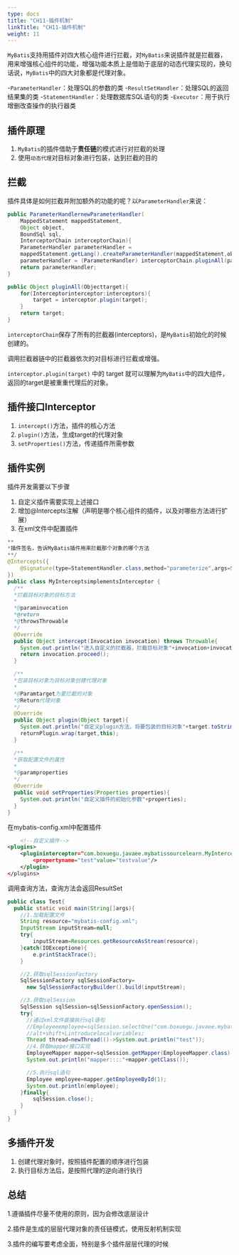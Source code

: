 ```yaml
---
type: docs
title: "CH11-插件机制"
linkTitle: "CH11-插件机制"
weight: 11
---
```


`MyBatis`支持用插件对四大核心组件进行拦截，对`MyBatis`来说插件就是拦截器，用来增强核心组件的功能，增强功能本质上是借助于底层的动态代理实现的，换句话说，`MyBatis`中的四大对象都是代理对象。

-`ParameterHandler`：处理SQL的参数的类
-`ResultSetHandler`：处理SQL的返回结果集的类
-`StatementHandler`：处理数据库SQL语句的类
-`Executor`：用于执行增删改查操作的执行器类

## 插件原理

1. `MyBatis`的插件借助于**责任链**的模式进行对拦截的处理
2. 使用`动态代理`对目标对象进行包装，达到拦截的目的

## 拦截

插件具体是如何拦截并附加额外的功能的呢？以`ParameterHandler`来说：

```java
public ParameterHandlernewParameterHandler(
  	MappedStatement mappedStatement,
  	Object object,
  	BoundSql sql,
  	InterceptorChain interceptorChain){
	ParameterHandler parameterHandler = 
    mappedStatement.getLang().createParameterHandler(mappedStatement,object,sql);
	parameterHandler = (ParameterHandler) interceptorChain.pluginAll(parameterHandler);
	return parameterHandler;
}

public Object pluginAll(Objecttarget){
	for(Interceptorinterceptor:interceptors){
		target = interceptor.plugin(target);
	}
	return target;
}
```

`interceptorChain`保存了所有的拦截器(interceptors)，是`MyBatis`初始化的时候创建的。

调用拦截器链中的拦截器依次的对目标进行拦截或增强。

`interceptor.plugin(target)` 中的 target 就可以理解为`MyBatis`中的四大组件，返回的target是被重重代理后的对象。

## 插件接口Interceptor

1. `intercept()`方法，插件的核心方法
2. `plugin()`方法，生成target的代理对象
3. `setProperties()`方法，传递插件所需参数

## 插件实例

插件开发需要以下步骤

1. 自定义插件需要实现上述接口
2. 增加@Intercepts注解（声明是哪个核心组件的插件，以及对哪些方法进行扩展）
3. 在xml文件中配置插件

```java
**
*插件签名，告诉MyBatis插件用来拦截那个对象的哪个方法
**/
@Intercepts({
	@Signature(type=StatementHandler.class,method="parameterize",args=Statement.class)
})
public class MyInterceptsimplementsInterceptor {
  /**
  *拦截目标对象的目标方法
  *
  *@paraminvocation
  *@return
  *@throwsThrowable
  */
  @Override
  public Object intercept(Invocation invocation) throws Throwable{
  	System.out.println("进入自定义的拦截器，拦截目标对象"+invocation+invocation.getMethod()+invocation.getTarget());
  	return invocation.proceed();
  }

  /**
  *包装目标对象为目标对象创建代理对象
  *
  *@Paramtarget为要拦截的对象
  *@Return代理对象
  */
  @Override
  public Object plugin(Object target){
  	System.out.println("自定义plugin方法，将要包装的目标对象"+target.toString()+target.getClass());
  	returnPlugin.wrap(target,this);
  }

  /**
  *获取配置文件的属性
  *
  *@paramproperties
  */
  @Override
  public void setProperties(Properties properties){
  	System.out.println("自定义插件的初始化参数"+properties);
  }
}
```

在mybatis-config.xml中配置插件

```xml
    <!--自定义插件-->
<plugins>
	<plugininterceptor="com.boxuegu.javaee.mybatissourcelearn.MyIntercepts">
		<propertyname="test"value="testvalue"/>
	</plugin>
</plugins>
```

调用查询方法，查询方法会返回ResultSet

```java
public class Test{
  public static void main(String[]args){
    //1.加载配置文件
    String resource="mybatis-config.xml";
    InputStream inputStream=null;
    try{
    	inputStream=Resources.getResourceAsStream(resource);
    }catch(IOExceptione){
    	e.printStackTrace();
  	}

    //2.获取sqlSessionFactory
    SqlSessionFactory sqlSessionFactory=
      new SqlSessionFactoryBuilder().build(inputStream);

    //3.获取sqlSession
    SqlSession sqlSession=sqlSessionFactory.openSession();
    try{
      //通过xml文件直接执行sql语句
      //Employeeemployee=sqlSession.selectOne("com.boxuegu.javaee.mybatissourcelearn.dao.EmployeeMapper.getEmployeeById",1);
      //alt+shift+Lintroducelocalvariables;
      Thread thread=newThread(()->System.out.println("test"));
      //4.获取mapper接口实现
      EmployeeMapper mapper=sqlSession.getMapper(EmployeeMapper.class);
      System.out.println("mapper::::"+mapper.getClass());

      //5.执行sql语句
      Employee employee=mapper.getEmployeeById(1);
      System.out.println(employee);
    }finally{
    	sqlSession.close();
    }
  }
}
```

## 多插件开发

1. 创建代理对象时，按照插件配置的顺序进行包装
2. 执行目标方法后，是按照代理的逆向进行执行

## 总结

1.遵循插件尽量不使用的原则，因为会修改底层设计

2.插件是生成的层层代理对象的责任链模式，使用反射机制实现

3.插件的编写要考虑全面，特别是多个插件层层代理的时候

